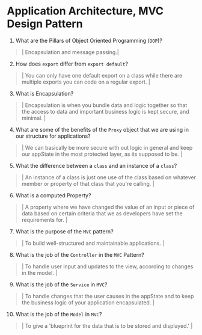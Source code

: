 # Application Architecture, MVC Design Pattern
01. What are the Pillars of Object Oriented Programming (`OOP`)?
  
  > | Encapsulation and message passing.|

02. How does `export` differ from `export default`?
  
  > | You can only have one default export on a class while there are multiple exports you can code on a regular export. |

03. What is Encapsulation?
  
  > | Encapsulation is when you bundle data and logic together so that the access to data and important business logic is kept secure, and minimal. |

04. What are some of the benefits of the `Proxy` object that we are using in our structure for applications?
  
  > | We can basically be more secure with out logic in general and keep our appState in the most protected layer, as its supposed to be. |

05. What the difference between a `class` and an instance of a `class`?
  
  > | An instance of a class is just one use of the class based on whatever member or property of that class that you're calling. |

06. What is a computed Property?
  
  > | A property where we have changed the value of an input or piece of data based on certain criteria that we as developers have set the requirements for. |

07. What is the purpose of the `MVC` pattern?
  
  > | To build well-structured and maintainable applications. |

08. What is the job of the `Controller` in the `MVC` Pattern?
  
  > | To handle user input and updates to the view, according to changes in the model. |

09. What is the job of the `Service` in `MVC`?
  
  > | To handle changes that the user causes in the appState and to keep the business logic of your application encapsulated. |

10. What is the job of the `Model` in `MVC`?
  
  > | To give a 'blueprint for the data that is to be stored and displayed.' |
